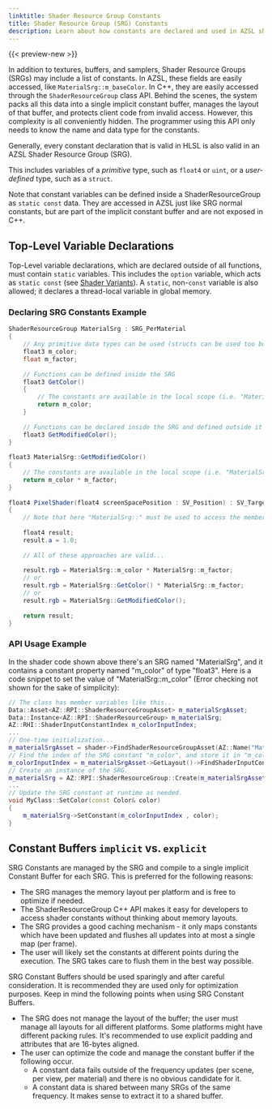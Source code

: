 ```yaml
---
linktitle: Shader Resource Group Constants
title: Shader Resource Group (SRG) Constants
description: Learn about how constants are declared and used in AZSL shader resource groups.
---
```


{{< preview-new >}}

In addition to textures, buffers, and samplers, Shader Resource Groups (SRGs) may include a list of constants. In AZSL, these fields are easily accessed, like `MaterialSrg::m_baseColor`. In C++, they are easily accessed through the `ShaderResourceGroup` class API. Behind the scenes, the system packs all this data into a single implicit constant buffer, manages the layout of that buffer, and protects client code from invalid access. However, this complexity is all conveniently hidden. The programmer using this API only needs to know the name and data type for the constants.

Generally, every constant declaration that is valid in HLSL is also valid in an AZSL Shader Resource Group (SRG).

This includes variables of a *primitive* type, such as `float4` or `uint`, or a *user-defined* type, such as a `struct`. 

Note that constant variables can be defined inside a ShaderResourceGroup as `static const` data. They are accessed in AZSL just like SRG normal constants, but are part of the implicit constant buffer and are not exposed in C++. 

## Top-Level Variable Declarations
Top-Level variable declarations, which are declared outside of all functions, must contain `static` variables. This includes the `option` variable, which acts as `static const` (see [Shader Variants](shader-variants.md)). A `static`, non-`const` variable is also allowed; it declares a thread-local variable in global memory.

### Declaring SRG Constants Example
```glsl
ShaderResourceGroup MaterialSrg : SRG_PerMaterial
{
    // Any primitive data types can be used (structs can be used too but aren't shown here)
    float3 m_color;
	float m_factor;
 
    // Functions can be defined inside the SRG
    float3 GetColor()
    {
	    // The constants are available in the local scope (i.e. "MaterialSrg::" isn't necessary)
        return m_color;
    }
	
	// Functions can be declared inside the SRG and defined outside it
    float3 GetModifiedColor();
}
 
float3 MaterialSrg::GetModifiedColor()
{
	// The constants are available in the local scope (i.e. "MaterialSrg::" isn't necessary)
	return m_color * m_factor;
}
	
float4 PixelShader(float4 screenSpacePosition : SV_Position) : SV_Target
{
	// Note that here "MaterialSrg::" must be used to access the members.
	
	float4 result;
	result.a = 1.0;
	
    // All of these approaches are valid...
	
	result.rgb = MaterialSrg::m_color * MaterialSrg::m_factor;
	// or
	result.rgb = MaterialSrg::GetColor() * MaterialSrg::m_factor;
	// or
	result.rgb = MaterialSrg::GetModifiedColor();
	
	return result;
}
```

### API Usage Example
In the shader code shown above there's an SRG named "MaterialSrg", and it contains a constant property named "m_color" of type "float3". Here is a code snippet to set the value of "MaterialSrg::m_color" (Error checking not shown for the sake of simplicity):

```cpp
// The class has member variables like this...
Data::Asset<AZ::RPI::ShaderResourceGroupAsset> m_materialSrgAsset;
Data::Instance<AZ::RPI::ShaderResourceGroup> m_materialSrg;
AZ::RHI::ShaderInputConstantIndex m_colorInputIndex;
...
// One-time initialization...
m_materialSrgAsset = shader->FindShaderResourceGroupAsset(AZ::Name("MaterialSrg"));
// Find the index of the SRG constant "m_color", and store it in "m_colorInputIndex". We save this index once and re-use it each frame for performance.
m_colorInputIndex = m_materialSrgAsset->GetLayout()->FindShaderInputConstantIndex(AZ::Name("m_color"));
// Create an instance of the SRG.
m_materialSrg = AZ::RPI::ShaderResourceGroup::Create(m_materialSrgAsset);
...
// Update the SRG constant at runtime as needed.
void MyClass::SetColor(const Color& color)
{
	m_materialSrg->SetConstant(m_colorInputIndex , color);
}

```

## Constant Buffers `implicit` vs. `explicit`
SRG Constants are managed by the SRG and compile to a single implicit Constant Buffer for each SRG. This is preferred for the following reasons:
- The SRG manages the memory layout per platform and is free to optimize if needed.
- The ShaderResourceGroup C++ API makes it easy for developers to access shader constants without thinking about memory layouts.
- The SRG provides a good caching mechanism - it only maps constants which have been updated and flushes all updates into at most a single map (per frame).
- The user will likely set the constants at different points during the execution. The SRG takes care to flush them in the best way possible.
  
SRG Constant Buffers should be used sparingly and after careful consideration. It is recommended they are used only for optimization purposes. Keep in mind the following points when using SRG Constant Buffers.
- The SRG does not manage the layout of the buffer; the user must manage all layouts for all different platforms. Some platforms might have different packing rules. It's recommended to use explicit padding and attributes that are 16-bytes aligned.
- The user can optimize the code and manage the constant buffer if the following occur.
  - A constant data fails outside of the frequency updates (per scene, per view, per material) and there is no obvious candidate for it.
  - A constant data is shared between many SRGs of the same frequency. It makes sense to extract it to a shared buffer.